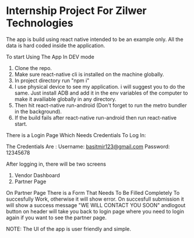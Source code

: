 # Internship Project For Zilwer Technologies

The app is build using react native intended to be an example only. All the data is hard coded inside the application.

To start Using The App In DEV mode

1. Clone the repo.
2. Make sure react-native cli is installed on the machine globally.
3. In project directory run "npm i"
4. I use physical device to see my application. i will suggest you to do the same. Just install ADB and add it in the env variables of the computer to make it availiable globally in any directory.
5. Then hit react-native run-android (Don't forget to run the metro bundler in the background).
6. If the build fails after react-native run-android then run react-native start.

There is a Login Page Which Needs Credentials To Log In:

The Credentials Are : 
Username: basitmir123@gmail.com 
Password: 12345678

After logging in, there will be two screens 

1. Vendor Dashboard
2. Partner Page

On Partner Page There is a Form That Needs To Be Filled Completely To succesfully Work, otherwise it will show error.
On succesfull submission it will show a success message "WE WILL CONTACT YOU SOON" andlogout button on header will take you back to login page where you need to login again if you want to see the partner page.


NOTE:
The UI of the app is user friendly and simple.
